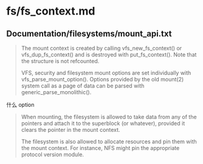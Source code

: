 # fs/fs_context.md

## Documentation/filesystems/mount_api.txt

> The mount context is created by calling vfs_new_fs_context() or
> vfs_dup_fs_context() and is destroyed with put_fs_context().  Note that the
> structure is not refcounted.
> 
> VFS, security and filesystem mount options are set individually with
> vfs_parse_mount_option().  Options provided by the old mount(2) system call as
> a page of data can be parsed with generic_parse_monolithic().

什么 option
 
> When mounting, the filesystem is allowed to take data from any of the pointers
> and attach it to the superblock (or whatever), provided it clears the pointer
> in the mount context.
> 
> The filesystem is also allowed to allocate resources and pin them with the
> mount context.  For instance, NFS might pin the appropriate protocol version
> module.

